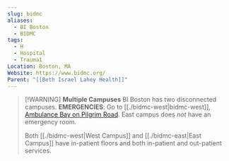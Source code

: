 ```yaml
---
slug: bidmc
aliases:
  - BI Boston
  - BIDMC
tags:
  - H
  - Hospital
  - Trauma1
Location: Boston, MA
Website: https://www.bidmc.org/
Parent: "[[Beth Israel Lahey Health]]"
---
```

> [!WARNING] **Multiple Campuses**
> BI Boston has two disconnected campuses.
> **EMERGENCIES**: Go to [[./bidmc-west|bidmc-west]], [Ambulance Bay on Pilgrim Road](https://maps.app.goo.gl/MvnDpGPvystHrDzn7).
> East campus does *not* have an emergency room.
> 
> Both [[./bidmc-west|West Campus]] and [[./bidmc-east|East Campus]] have in-patient floors and both in-patient and out-patient services.
